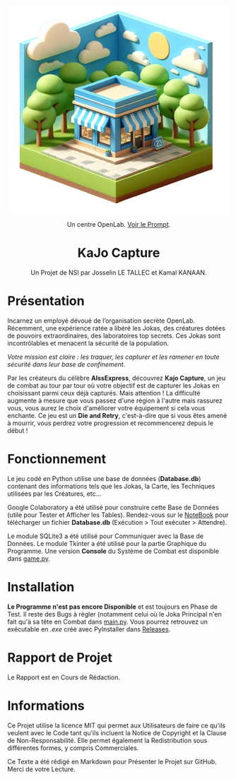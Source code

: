 <p align="center">
  <img src="https://github.com/J0ssel1n/KaJo-Capture/blob/main/Ressources/logo.png?raw=true" alt="drawing" width="500"/>
</p>

<p align="center">
  Un centre OpenLab. <a href="https://www.bing.com/images/create/une-petite-structure-bleue-au-premier-plan-qui-est/1-65c1f15c4c7c4131bcecc80955fe26ee?id=vvWNiAt7KLqr%2bBL0o6Wg2Q%3d%3d&view=detailv2&idpp=genimg&FORM=GCRIDP&mode=overlay">Voir le Prompt</a>.</p>

<h1 align="center">KaJo Capture</h1>
<p align="center">Un Projet de NSI par Josselin LE TALLEC et Kamal KANAAN.</p>

# Présentation
Incarnez un employé dévoué de l’organisation secrète OpenLab. Récemment, une expérience ratée a libéré les Jokas, des créatures dotées de pouvoirs extraordinaires, des laboratoires top secrets. Ces Jokas sont incontrôlables et menacent la sécurité de la population. 

_Votre mission est claire : les traquer, les capturer et les ramener en toute sécurité dans leur base de confinement._

Par les créateurs du célèbre **AlssExpress**, découvrez **Kajo Capture**, un jeu de combat au tour par tour où votre objectif est de capturer les Jokas en choisissant parmi ceux déjà capturés. Mais attention ! La difficulté augmente à mesure que vous passez d'une région à l'autre mais rassurez vous, vous aurez le choix d'améliorer votre équipement si cela vous enchante. Ce jeu est un **Die and Retry**, c'est-à-dire que si vous êtes amené à mourrir, vous perdrez votre progression et recommencerez depuis le début !

# Fonctionnement

Le jeu codé en Python utilise une base de données (**Database.db**) contenant des informations tels que les Jokas, la Carte, les Techniques utilisées par les Créatures, etc...

Google Colaboratory a été utilisé pour construire cette Base de Données (utile pour Tester et Afficher les Tables). Rendez-vous sur le <a href="https://colab.research.google.com/drive/1ZjbpvETwnX6evFEP1EMoqe3I823bBU86?usp=sharing">NoteBook</a> pour télécharger un fichier **Database.db** (Exécution > Tout exécuter > Attendre).

Le module SQLite3 a été utilisé pour Communiquer avec la Base de Données. Le module Tkinter a été utilisé pour la partie Graphique du Programme. Une version **Console** du Système de Combat est disponible dans <a href="https://github.com/J0ssel1n/KaJo-Capture/blob/main/Combat/game.py">game.py</a>.

# Installation

**Le Programme n'est pas encore Disponible** et est toujours en Phase de Test. Il reste des Bugs à régler (notamment celui où le Joka Principal n'en fait qu'à sa tête en Combat dans <a href="https://github.com/J0ssel1n/KaJo-Capture/blob/main/main.py">main.py</a>. Vous pourrez retrouvez un exécutable en _.exe_ créé avec PyInstaller dans <a href="https://github.com/J0ssel1n/KaJo-Capture/releases">Releases</a>.

# Rapport de Projet

Le Rapport est en Cours de Rédaction.

# Informations

Ce Projet utilise la licence MIT qui permet aux Utilisateurs de faire ce qu'ils veulent avec le Code tant qu'ils incluent la Notice de Copyright et la Clause de Non-Responsabilité. Elle permet également la Redistribution sous différentes formes, y compris Commerciales.

Ce Texte a été rédigé en Markdown pour Présenter le Projet sur GitHub. Merci de votre Lecture.
